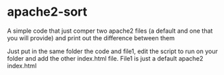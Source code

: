 # apache2-sort
A simple code that just comper two apache2 files (a default and one that you will provide) and print out the difference between them

Just put in the same folder the code and file1, edit the script to run on your folder and add the other index.html file. 
File1 is just a default apache2 index.html 

